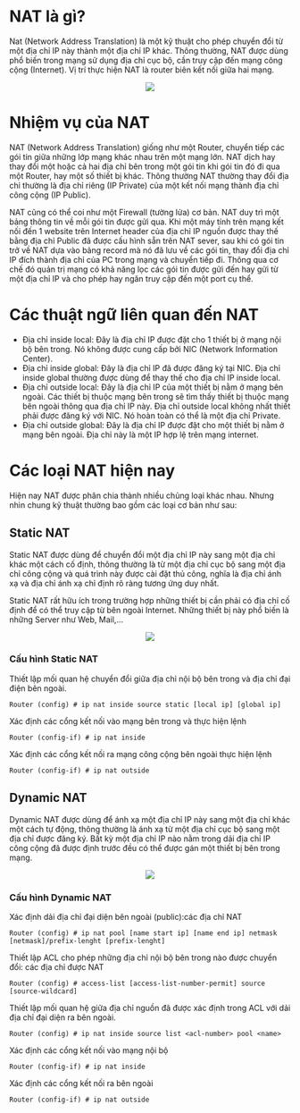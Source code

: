 # NAT là gì?
Nat (Network Address Translation) là một kỹ thuật cho phép chuyển đổi từ một địa chỉ IP này thành một địa chỉ IP khác. Thông thường, NAT được dùng phổ biến trong mạng sử dụng địa chỉ cục bộ, cần truy cập đến mạng công cộng (Internet). Vị trí thực hiện NAT là router biên kết nối giữa hai mạng.
<p align = "center">
  <img src="https://user-images.githubusercontent.com/111716161/186323926-3b4167ec-53b1-4919-a8b2-34bc7f10e53a.png"/>
 </p>
 
# Nhiệm vụ của NAT 

NAT (Network Address Translation) giống như một Router, chuyển tiếp các gói tin giữa những lớp mạng khác nhau trên một mạng lớn. NAT dịch hay thay đổi một hoặc cả hai địa chỉ bên trong một gói tin khi gói tin đó đi qua một Router, hay một số thiết bị khác. Thông thường NAT thường thay đổi địa chỉ thường là địa chỉ riêng (IP Private) của một kết nối mạng thành địa chỉ công cộng (IP Public).

NAT cũng có thể coi như một Firewall (tường lửa) cơ bản. NAT duy trì một bảng thông tin về mỗi gói tin được gửi qua. Khi một máy tính trên mạng kết nối đến 1 website trên Internet header của địa chỉ IP nguồn được thay thế bằng địa chỉ Public đã được cấu hình sẵn trên NAT sever, sau khi có gói tin trở về NAT dựa vào bảng record mà nó đã lưu về các gói tin, thay đổi địa chỉ IP đích thành địa chỉ của PC trong mạng và chuyển tiếp đi. Thông qua cơ chế đó quản trị mạng có khả năng lọc các gói tin được gửi đến hay gửi từ một địa chỉ IP và cho phép hay ngăn truy cập đến một port cụ thể.

# Các thuật ngữ liên quan đến NAT

- Địa chỉ inside local: Đây là địa chỉ IP được đặt cho 1 thiết bị ở mạng nội bộ bên trong. Nó không được cung cấp bởi NIC (Network Information Center).
- Địa chỉ inside global: Đây là địa chỉ IP đã được đăng ký tại NIC. Địa chỉ inside global thường được dùng để thay thế cho địa chỉ IP inside local.
- Địa chỉ outside local: Đây là địa chỉ IP của một thiết bị nằm ở mạng bên ngoài. Các thiết bị thuộc mạng bên trong sẽ tìm thấy thiết bị thuộc mạng bên ngoài thông qua địa chỉ IP này. Địa chỉ outside local không nhất thiết phải được đăng ký với NIC. Nó hoàn toàn có thể là một địa chỉ Private.
- Địa chỉ outside global: Đây là địa chỉ IP được đặt cho một thiết bị nằm ở mạng bên ngoài. Địa chỉ này là một IP hợp lệ trên mạng internet.

# Các loại NAT hiện nay
Hiện nay NAT được phân chia thành nhiều chủng loại khác nhau. Nhưng nhìn chung kỹ thuật thường bao gồm các loại cơ bản như sau:

## Static NAT
Static NAT được dùng để chuyển đổi một địa chỉ IP này sang một địa chỉ khác một cách cố định, thông thường là từ một địa chỉ cục bộ sang một địa chỉ công cộng và quá trình này được cài đặt thủ công, nghĩa là địa chỉ ánh xạ và địa chỉ ánh xạ chỉ định rõ ràng tương ứng duy nhất.

Static NAT rất hữu ích trong trường hợp những thiết bị cần phải có địa chỉ cố định để có thể truy cập từ bên ngoài Internet. Những thiết bị này phổ biến là những Server như Web, Mail,...
<p align = "center">
  <img src="https://user-images.githubusercontent.com/111716161/186325134-ec6040e7-060e-4d90-b583-bd9947f5111b.png"/>
 </p>
 
 ### Cấu hình Static NAT
Thiết lập mối quan hệ chuyển đổi giữa địa chỉ nội bộ bên trong và địa chỉ đại điện bên ngoài.
```
Router (config) # ip nat inside source static [local ip] [global ip]
```
Xác định các cổng kết nối vào mạng bên trong và thực hiện lệnh
```
Router (config-if) # ip nat inside
```
Xác định các cổng kết nối ra mạng công cộng bên ngoài thực hiện lệnh
```
Router (config-if) # ip nat outside
```
## Dynamic NAT
Dynamic NAT được dùng để ánh xạ một địa chỉ IP này sang một địa chỉ khác một cách tự động, thông thường là ánh xạ từ một địa chỉ cục bộ sang một địa chỉ được đăng ký. Bất kỳ một địa chỉ IP nào nằm trong dải địa chỉ IP công cộng đã được định trước đều có thể được gán một thiết bị bên trong mạng.
<p align = "center">
  <img src="https://user-images.githubusercontent.com/111716161/186325539-bb283b89-1c01-424e-b1dc-2d86fcf3b798.png"/>
 </p>
 
### Cấu hình Dynamic NAT
Xác định dải địa chỉ đại diện bên ngoài (public):các địa chỉ NAT
```
Router (config) # ip nat pool [name start ip] [name end ip] netmask [netmask]/prefix-lenght [prefix-lenght]
```
Thiết lập ACL cho phép những địa chỉ nội bộ bên trong nào được chuyển đổi: các địa chỉ được NAT
```
Router (config) # access-list [access-list-number-permit] source [source-wildcard]
```
Thiết lập mối quan hệ giữa địa chỉ nguồn đã được xác định trong ACL với dải địa chỉ đại diện ra bên ngoài.
```
Router (config) # ip nat inside source list <acl-number> pool <name>
```
Xác định các cổng kết nối vào mạng nội bộ
```
Router (config-if) # ip nat inside
```
Xác định các cổng kết nối ra bên ngoài
```
Router (config-if) # ip nat outside
```
